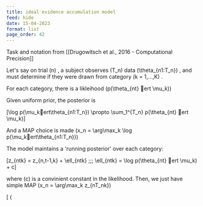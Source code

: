 ```yaml
---
title: ideal evidence accumulation model
feed: hide
date: 15-04-2023
format: list
page_order: 42
---
```



Task and notation from [[Drugowitsch et al., 2016 - Computational Precision]]

Let's say on trial  \(n\) , a subject observes  \(T_n\)  data  \(\theta_{n1:T_n}\) , and must determine if they were drawn from category  \(k = 1,...,K\) .

For each category, there is a likleihood  \(p(\theta_{nt} ert \mu_k)\) 

Given uniform prior, the posterior is 

\[\log p(\mu_kert\theta_{n1:T_n}) \propto \sum_1^{T_n} p(\theta_{nt} ert \mu_k)\]

And a MAP choice is made  \(x_n = \arg\max_k \log p(\mu_kert\theta_{n1:T_n})\) 

The model maintains a 'running posterior' over each category:

\[z_{ntk} = z_{n,t-1,k} + \ell_{ntk} \;;\; \ell_{ntk} = \log p(\theta_{nt} ert \mu_k) + c\]

where  \(c\)  is a convinient constant in the likelihood. Then, we just have simple MAP  \(x_n = \arg\max_k z_{nT_nk}\) 


\[ \(